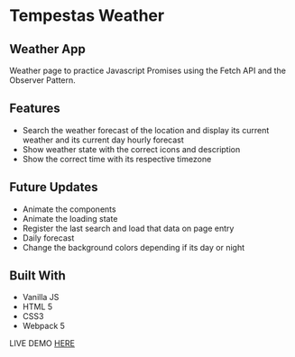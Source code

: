 # Tempestas Weather

## Weather App

Weather page to practice Javascript Promises using the Fetch API and the Observer Pattern.

## Features

- Search the weather forecast of the location and display its current weather and its current day hourly forecast
- Show weather state with the correct icons and description
- Show the correct time with its respective timezone

## Future Updates

- Animate the components
- Animate the loading state
- Register the last search and load that data on page entry
- Daily forecast
- Change the background colors depending if its day or night

## Built With

- Vanilla JS
- HTML 5
- CSS3
- Webpack 5

LIVE DEMO [HERE](https://nefrodzv.github.io/tempestas-weather/)
